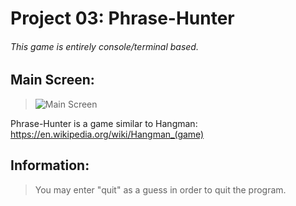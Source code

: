 # Project 03: Phrase-Hunter
###### *This game is entirely console/terminal based.*

## Main Screen:
>![Main Screen](https://i.ibb.co/ZxrdvcP/p3.png)

Phrase-Hunter is a game similar to Hangman: https://en.wikipedia.org/wiki/Hangman_(game)

## Information:
>You may enter "quit" as a guess in order to quit the program.
